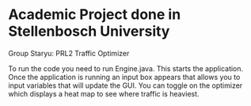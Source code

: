 # Academic Project done in Stellenbosch University
Group Staryu: PRL2 Traffic Optimizer

To run the code you need to run Engine.java. This starts the application. Once the application is running an input box appears that allows you to input variables that will update the GUI. You can toggle on the optimizer which displays a heat map to see where traffic is heaviest.
